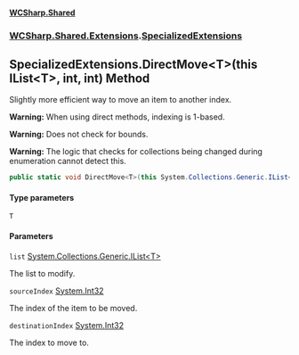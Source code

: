 #### [WCSharp\.Shared](README.md 'README')
### [WCSharp\.Shared\.Extensions](WCSharp.Shared.Extensions.md 'WCSharp\.Shared\.Extensions').[SpecializedExtensions](WCSharp.Shared.Extensions.SpecializedExtensions.md 'WCSharp\.Shared\.Extensions\.SpecializedExtensions')

## SpecializedExtensions\.DirectMove\<T\>\(this IList\<T\>, int, int\) Method

Slightly more efficient way to move an item to another index\.

<b>Warning:</b> When using direct methods, indexing is 1-based.

<b>Warning:</b> Does not check for bounds.

<b>Warning:</b> The logic that checks for collections being changed during enumeration cannot detect this.

```csharp
public static void DirectMove<T>(this System.Collections.Generic.IList<T> list, int sourceIndex, int destinationIndex);
```
#### Type parameters

<a name='WCSharp.Shared.Extensions.SpecializedExtensions.DirectMove_T_(thisSystem.Collections.Generic.IList_T_,int,int).T'></a>

`T`
#### Parameters

<a name='WCSharp.Shared.Extensions.SpecializedExtensions.DirectMove_T_(thisSystem.Collections.Generic.IList_T_,int,int).list'></a>

`list` [System\.Collections\.Generic\.IList&lt;](https://learn.microsoft.com/en-us/dotnet/api/system.collections.generic.ilist-1 'System\.Collections\.Generic\.IList\`1')[T](WCSharp.Shared.Extensions.SpecializedExtensions.DirectMove_T_(thisSystem.Collections.Generic.IList_T_,int,int).md#WCSharp.Shared.Extensions.SpecializedExtensions.DirectMove_T_(thisSystem.Collections.Generic.IList_T_,int,int).T 'WCSharp\.Shared\.Extensions\.SpecializedExtensions\.DirectMove\<T\>\(this System\.Collections\.Generic\.IList\<T\>, int, int\)\.T')[&gt;](https://learn.microsoft.com/en-us/dotnet/api/system.collections.generic.ilist-1 'System\.Collections\.Generic\.IList\`1')

The list to modify\.

<a name='WCSharp.Shared.Extensions.SpecializedExtensions.DirectMove_T_(thisSystem.Collections.Generic.IList_T_,int,int).sourceIndex'></a>

`sourceIndex` [System\.Int32](https://learn.microsoft.com/en-us/dotnet/api/system.int32 'System\.Int32')

The index of the item to be moved\.

<a name='WCSharp.Shared.Extensions.SpecializedExtensions.DirectMove_T_(thisSystem.Collections.Generic.IList_T_,int,int).destinationIndex'></a>

`destinationIndex` [System\.Int32](https://learn.microsoft.com/en-us/dotnet/api/system.int32 'System\.Int32')

The index to move to\.